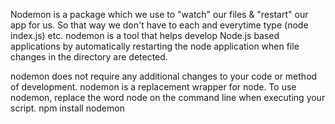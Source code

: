 Nodemon is a package which we use to "watch" our files & "restart" our app for us. So that way we don't have to each and everytime type (node index.js) etc.
nodemon is a tool that helps develop Node.js based applications by automatically restarting the node application when file changes in the directory are detected.

nodemon does not require any additional changes to your code or method of development. nodemon is a replacement wrapper for node. To use nodemon, replace the word node on the command line when executing your script.
npm install nodemon
